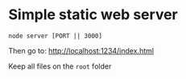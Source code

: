 Simple static web server
=====

`node server [PORT || 3000]`

Then go to: [http://localhost:1234/index.html](http://localhost:1234/index.html)

Keep all files on the `root` folder